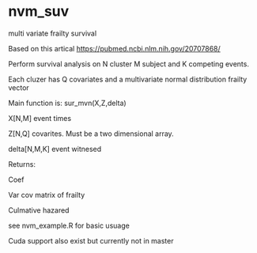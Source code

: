 # nvm_suv
multi variate frailty survival 

Based on this artical https://pubmed.ncbi.nlm.nih.gov/20707868/ 

Perform survival analysis on N cluster M subject and K competing events. 

Each cluzer has Q covariates and a multivariate normal distribution frailty vector 



Main function is:
sur_mvn(X,Z,delta)


X[N,M] event times

Z[N,Q] covarites. Must be a two dimensional array.

delta[N,M,K] event witnesed 


Returns:

Coef

Var cov matrix of frailty

Culmative hazared




see nvm_example.R for basic usuage

Cuda support also exist but currently not in master
